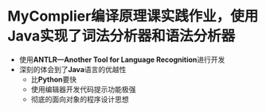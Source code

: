 # MyComplier编译原理课实践作业，使用Java实现了词法分析器和语法分析器

+ 使用**ANTLR—Another Tool for Language Recognition**进行开发
+ 深刻的体会到了**Java**语言的优越性
  + 比**Python**要快
  + 使用编辑器开发代码提示功能极强
  + 彻底的面向对象的程序设计思想
